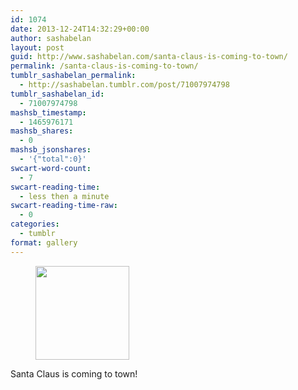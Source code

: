 ```yaml
---
id: 1074
date: 2013-12-24T14:32:29+00:00
author: sashabelan
layout: post
guid: http://www.sashabelan.com/santa-claus-is-coming-to-town/
permalink: /santa-claus-is-coming-to-town/
tumblr_sashabelan_permalink:
  - http://sashabelan.tumblr.com/post/71007974798
tumblr_sashabelan_id:
  - 71007974798
mashsb_timestamp:
  - 1465976171
mashsb_shares:
  - 0
mashsb_jsonshares:
  - '{"total":0}'
swcart-word-count:
  - 7
swcart-reading-time:
  - less then a minute
swcart-reading-time-raw:
  - 0
categories:
  - tumblr
format: gallery
---
```

<div id='gallery-553' class='gallery galleryid-1074 gallery-columns-3 gallery-size-thumbnail'>
  <figure class='gallery-item'> 
  
  <div class='gallery-icon landscape'>
    <a href='http://www.sashabelan.ru/santa-claus-is-coming-to-town/attachment/1075/'><img width="150" height="150" src="http://www.sashabelan.ru/wp-content/uploads/2013/12/tumblr_mybf262ky21qarj97o1_1280-150x150.jpg" class="attachment-thumbnail size-thumbnail" alt="" srcset="http://www.sashabelan.ru/wp-content/uploads/2013/12/tumblr_mybf262ky21qarj97o1_1280-150x150.jpg 150w, http://www.sashabelan.ru/wp-content/uploads/2013/12/tumblr_mybf262ky21qarj97o1_1280-300x300.jpg 300w, http://www.sashabelan.ru/wp-content/uploads/2013/12/tumblr_mybf262ky21qarj97o1_1280-230x230.jpg 230w, http://www.sashabelan.ru/wp-content/uploads/2013/12/tumblr_mybf262ky21qarj97o1_1280-350x350.jpg 350w, http://www.sashabelan.ru/wp-content/uploads/2013/12/tumblr_mybf262ky21qarj97o1_1280.jpg 640w" sizes="(max-width: 150px) 100vw, 150px" /></a>
  </div></figure>
</div>

Santa Claus is coming to town!
